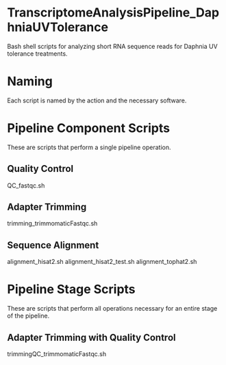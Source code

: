 # TranscriptomeAnalysisPipeline_DaphniaUVTolerance
Bash shell scripts for analyzing short RNA sequence reads for Daphnia UV tolerance treatments.

# Naming
Each script is named by the action and the necessary software.

# Pipeline Component Scripts
These are scripts that perform a single pipeline operation.
## Quality Control
QC_fastqc.sh
## Adapter Trimming
trimming_trimmomaticFastqc.sh
## Sequence Alignment
alignment_hisat2.sh
alignment_hisat2_test.sh
alignment_tophat2.sh

# Pipeline Stage Scripts
These are scripts that perform all operations necessary for an entire stage of the pipeline.
## Adapter Trimming with Quality Control
trimmingQC_trimmomaticFastqc.sh
